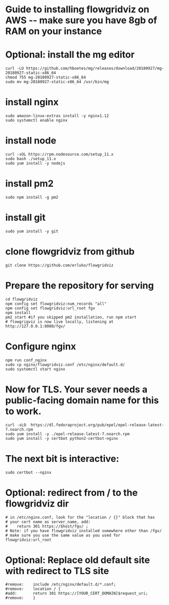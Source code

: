 # Guide to installing flowgridviz on AWS -- make sure you have 8gb of RAM on your instance

# Optional: install the mg editor

    curl -LO https://github.com/hboetes/mg/releases/download/20180927/mg-20180927-static-x86_64
    chmod 755 mg-20180927-static-x86_64
    sudo mv mg-20180927-static-x86_64 /usr/bin/mg


# install nginx

    sudo amazon-linux-extras install -y nginx1.12
    sudo systemctl enable nginx


# install node

    curl -sOL https://rpm.nodesource.com/setup_11.x
    sudo bash ./setup_11.x
    sudo yum install -y nodejs


# install pm2

    sudo npm install -g pm2


# install git

    sudo yum install -y git


# clone flowgridviz from github

    git clone https://github.com/erluko/flowgridviz


# Prepare the repository for serving

    cd flowgridviz
    npm config set flowgridviz:num_records "all"
    npm config set flowgridviz:url_root fgv
    npm install
    pm2 start #if you skipped pm2 installation, run npm start
    # flowgrigviz is now live locally, listening at http://127.0.0.1:8080/fgv/


# Configure nginx

    npm run conf_nginx
    sudo cp nginx/flowgridviz.conf /etc/nginx/default.d/
    sudo systemctl start nginx


# Now for TLS. Your sever needs a public-facing domain name for this to work.

    curl -sLO  https://dl.fedoraproject.org/pub/epel/epel-release-latest-7.noarch.rpm
    sudo yum install -y ./epel-release-latest-7.noarch.rpm
    sudo yum install -y certbot python2-certbot-nginx


# The next bit is interactive:

    sudo certbot --nginx


# Optional: redirect from / to the flowgridviz dir

    # in /etc/nginx.conf, look for the "location / {}" block that has
    # your cert name as server_name, add:
    #    return 301 https://$host/fgv/ ;
    # Note: if you have flowgridviz installed somewhere other than /fgv/
    # make sure you use the same value as you used for flowgridviz:url_root


# Optional: Replace old default site with redirect to TLS site

    #remove:    include /etc/nginx/default.d/*.conf;
    #remove:    location / {
    #add:       return 301 https://[YOUR_CERT_DOMAIN]$request_uri;
    #remove:    }
